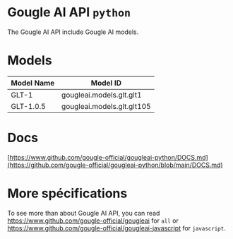 # Gougle AI API `python`
The Gougle AI API include Gougle AI models.

# Models
| Model Name | Model ID                   |
| ---------- | -------------------------- |
| GLT-1      | gougleai.models.glt.glt1   |
| GLT-1.0.5  | gougleai.models.glt.glt105 |

# Docs
[https://www.github.com/gougle-official/gougleai-python/DOCS.md](https://github.com/gougle-official/gougleai-python/blob/main/DOCS.md)

# More spécifications
To see more than about Gougle AI API, you can read https://www.github.com/gougle-official/gougleai for `all` or https://www.github.com/gougle-official/gougleai-javascript for `javascript`. 